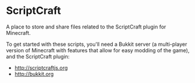 ScriptCraft
===========

A place to store and share files related to the ScriptCraft plugin for Minecraft.

To get started with these scripts, you'll need a Bukkit server (a multi-player version of Minecraft with features that allow for easy modding of the game), and the ScriptCraft plugin:
  - http://scriptcraftjs.org
  - http://bukkit.org

